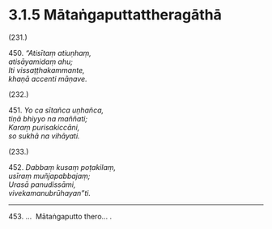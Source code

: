 # 3.1.5 Mātaṅgaputtattheragāthā

(231.)

450\. _“Atisītaṃ atiuṇhaṃ,_  
_atisāyamidaṃ ahu;_  
_Iti vissaṭṭhakammante,_  
_khaṇā accenti māṇave._  

(232.)

451\. _Yo ca sītañca uṇhañca,_  
_tiṇā bhiyyo na maññati;_  
_Karaṃ purisakiccāni,_  
_so sukhā na vihāyati._  

(233.)

452\. _Dabbaṃ kusaṃ poṭakilaṃ,_  
_usīraṃ muñjapabbajaṃ;_  
_Urasā panudissāmi,_  
_vivekamanubrūhayan”ti._  

---

453\. …  Mātaṅgaputto thero… .

